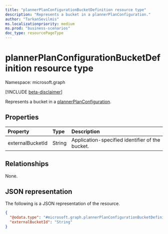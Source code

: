```yaml
---
title: "plannerPlanConfigurationBucketDefinition resource type"
description: "Represents a bucket in a plannerPlanConfiguration."
author: "TarkanSevilmis"
ms.localizationpriority: medium
ms.prod: "business-scenarios"
doc_type: resourcePageType
---
```


# plannerPlanConfigurationBucketDefinition resource type

Namespace: microsoft.graph

[!INCLUDE [beta-disclaimer](../../includes/beta-disclaimer.md)]

Represents a bucket in a [plannerPlanConfiguration](../resources/plannerplanconfiguration.md).

## Properties

|Property|Type|Description|
|:---|:---|:---|
|externalBucketId|String|Application-specified identifier of the bucket. |

## Relationships

None.

## JSON representation

The following is a JSON representation of the resource.
<!-- {
  "blockType": "resource",
  "@odata.type": "microsoft.graph.plannerPlanConfigurationBucketDefinition"
}
-->
``` json
{
  "@odata.type": "#microsoft.graph.plannerPlanConfigurationBucketDefinition",
  "externalBucketId": "String"
}
```
